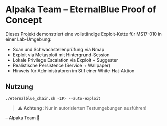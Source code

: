 # Alpaka Team – EternalBlue Proof of Concept

Dieses Projekt demonstriert eine vollständige Exploit-Kette für MS17-010 in einer Lab-Umgebung:
- Scan und Schwachstellenprüfung via Nmap
- Exploit via Metasploit mit Hintergrund-Session
- Lokale Privilege Escalation via Exploit + Suggester
- Realistische Persistence (Service + Wallpaper)
- Hinweis für Administratoren im Stil einer White-Hat-Aktion

## Nutzung

```bash
./eternalblue_chain.sh <IP> --auto-exploit
```

> ⚠️ **Achtung:** Nur in autorisierten Testumgebungen ausführen!

– Alpaka Team 🦙
